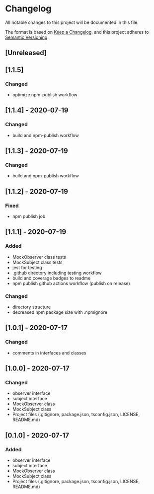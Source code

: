 # Changelog
All notable changes to this project will be documented in this file.

The format is based on [Keep a Changelog](https://keepachangelog.com/en/1.0.0/),
and this project adheres to [Semantic Versioning](https://semver.org/spec/v2.0.0.html).

## [Unreleased]

## [1.1.5]
### Changed
- optimize npm-publish workflow

## [1.1.4] - 2020-07-19
### Changed
- build and npm-publish workflow

## [1.1.3] - 2020-07-19
### Changed
- build and npm-publish workflow

## [1.1.2] - 2020-07-19
### Fixed
- npm publish job

## [1.1.1] - 2020-07-19
### Added
- MockObserver class tests
- MockSubject class tests
- jest for testing
- .github directory including testing workflow
- build and coverage badges to readme
- npm publish github actions workflow (publish on release)

### Changed
- directory structure
- decreased npm package size with .npmignore

## [1.0.1] - 2020-07-17
### Changed
- comments in interfaces and classes

## [1.0.0] - 2020-07-17
### Changed
- observer interface
- subject interface
- MockObserver class
- MockSubject class
- Project files (.gitignore, package.json, tsconfig.json, LICENSE, README.md)

## [0.1.0] - 2020-07-17
### Added
- observer interface
- subject interface
- MockObserver class
- MockSubject class
- Project files (.gitignore, package.json, tsconfig.json, LICENSE, README.md)

